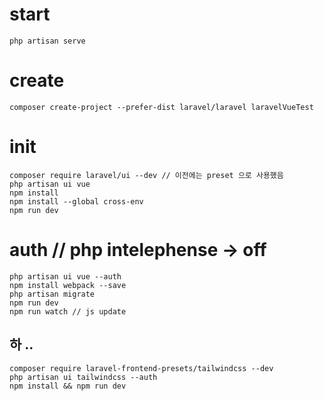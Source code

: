 # start

```
php artisan serve
```

# create

```
composer create-project --prefer-dist laravel/laravel laravelVueTest
```

# init

```
composer require laravel/ui --dev // 이전에는 preset 으로 사용했음
php artisan ui vue
npm install
npm install --global cross-env
npm run dev
```

# auth // php intelephense -> off

```
php artisan ui vue --auth
npm install webpack --save
php artisan migrate
npm run dev
npm run watch // js update
```

## 하 ..

```
composer require laravel-frontend-presets/tailwindcss --dev
php artisan ui tailwindcss --auth
npm install && npm run dev
```
